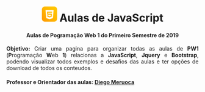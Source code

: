 <!-- ![https://developer.mozilla.org/pt-BR/docs/Web/JavaScript](https://img.shields.io/badge/LANGUAGE-JAVASCRIPT-yellow) -->

<h1 align="center">
    <a href="#"><img src="img/icon-javascript.png" width="40"></a>
    Aulas de JavaScript
</h1>

<h4 align="center">
    Aulas de Pogramação Web 1 do Primeiro Semestre de 2019
</h4>

<p align="justify">
    <b>Objetivo:</b> Criar uma pagina para organizar todas as aulas de <b>PW1</b> (<b>P</b>rogramação <b>W</b>eb <b>1</b>) relacionas a <b>JavaScript</b>, <b>Jquery</b> e <b>Bootstrap</b>, podendo visualizar todos exemplos e desafios das aulas e ter opções de download de todos os conteudos.
</p>

#### Professor e Orientador das aulas: [Diego Meruoca](https://github.com/DiegoMeruoca)



